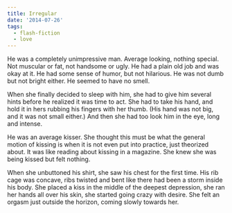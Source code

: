 ```yaml
---
title: Irregular
date: '2014-07-26'
tags:
  - flash-fiction
  - love
---
```


He was a completely unimpressive man. Average looking, nothing special. Not
muscular or fat, not handsome or ugly. He had a plain old job and was okay at
it. He had some sense of humor, but not hilarious. He was not dumb but not
bright either. He seemed to have no smell.

<!-- truncate -->

When she finally decided to sleep with him, she had to give him several hints
before he realized it was time to act. She had to take his hand, and hold it in
hers rubbing his fingers with her thumb. (His hand was not big, and it was not
small either.) And then she had too look him in the eye, long and intense.

He was an average kisser. She thought this must be what the general motion of
kissing is when it is not even put into practice, just theorized about. It was
like reading about kissing in a magazine. She knew she was being kissed but felt
nothing.

When she unbuttoned his shirt, she saw his chest for the first time. His rib
cage was concave, ribs twisted and bent like there had been a storm inside his
body. She placed a kiss in the middle of the deepest depression, she ran her
hands all over his skin, she started going crazy with desire. She felt an orgasm
just outside the horizon, coming slowly towards her.
